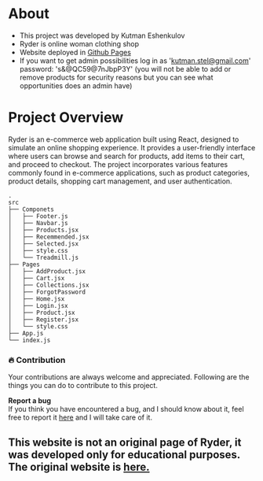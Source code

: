 # About
- This project was developed by Kutman Eshenkulov
- Ryder is online woman clothing shop
- Website deployed in [Github Pages](https://kut-man.github.io/ryder/)
- If you want to get admin possibilities log in as 'kutman.stel@gmail.com' password: 's&@QC59@7nJbpP3Y' (you will not be able to add or remove products for security reasons but you can see what opportunities does an admin have)

# Project Overview
Ryder is an e-commerce web application built using React, designed to simulate an online shopping experience. It provides a user-friendly interface where users can browse and search for products, add items to their cart, and proceed to checkout. The project incorporates various features commonly found in e-commerce applications, such as product categories, product details, shopping cart management, and user authentication.


```
.
src
├── Componets
│   ├── Footer.js
│   ├── Navbar.js
│   ├── Products.jsx
│   ├── Recemmended.jsx
│   ├── Selected.jsx
│   ├── style.css
│   └── Treadmill.js
├── Pages
│   ├── AddProduct.jsx
│   ├── Cart.jsx
│   ├── Collections.jsx
│   ├── ForgotPassword
│   ├── Home.jsx
│   ├── Login.jsx
│   ├── Product.jsx
│   ├── Register.jsx
│   └── style.css
├── App.js
└── index.js

```


 ###  :fire: Contribution

 Your contributions are always welcome and appreciated. Following are the things you can do to contribute to this project.

**Report a bug** <br>
 If you think you have encountered a bug, and I should know about it, feel free to report it [here](https://t.me/kut_man) and I will take care of it.


## This website is not an original page of Ryder, it was developed only for educational purposes. The original website is [here.](https://ryderlabel.com/)
